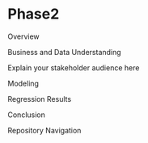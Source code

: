 # Phase2

Overview

Business and Data Understanding

Explain your stakeholder audience here

Modeling

Regression Results

Conclusion

Repository Navigation
